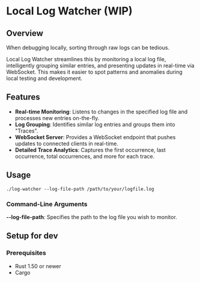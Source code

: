 # Local Log Watcher (WIP)
## Overview

When debugging locally, sorting through raw logs can be tedious.

Local Log Watcher streamlines this by monitoring a local log file, intelligently grouping similar entries, and presenting updates in real-time via WebSocket. This makes it easier to spot patterns and anomalies during local testing and development.

## Features
- **Real-time Monitoring**: Listens to changes in the specified log file and processes new entries on-the-fly.
- **Log Grouping**: Identifies similar log entries and groups them into "Traces".
- **WebSocket Server**: Provides a WebSocket endpoint that pushes updates to connected clients in real-time.
- **Detailed Trace Analytics**: Captures the first occurrence, last occurrence, total occurrences, and more for each trace.

## Usage
```
./log-watcher --log-file-path /path/to/your/logfile.log
```

### Command-Line Arguments
**--log-file-path**: Specifies the path to the log file you wish to monitor.


## Setup for dev
### Prerequisites
- Rust 1.50 or newer
- Cargo


